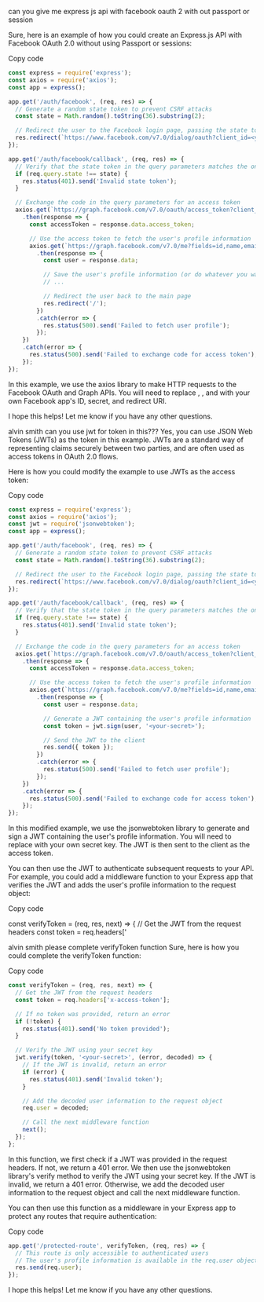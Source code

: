 can you give me express js api with facebook oauth 2 with out passport or session

Sure, here is an example of how you could create an Express.js API with Facebook OAuth 2.0 without using Passport or sessions:

Copy code
```js
const express = require('express');
const axios = require('axios');
const app = express();

app.get('/auth/facebook', (req, res) => {
  // Generate a random state token to prevent CSRF attacks
  const state = Math.random().toString(36).substring(2);

  // Redirect the user to the Facebook login page, passing the state token as a query parameter
  res.redirect(`https://www.facebook.com/v7.0/dialog/oauth?client_id=<your-app-id>&redirect_uri=<your-redirect-uri>&state=${state}`);
});

app.get('/auth/facebook/callback', (req, res) => {
  // Verify that the state token in the query parameters matches the one we generated earlier
  if (req.query.state !== state) {
    res.status(401).send('Invalid state token');
  }

  // Exchange the code in the query parameters for an access token
  axios.get(`https://graph.facebook.com/v7.0/oauth/access_token?client_id=<your-app-id>&redirect_uri=<your-redirect-uri>&client_secret=<your-app-secret>&code=${req.query.code}`)
    .then(response => {
      const accessToken = response.data.access_token;

      // Use the access token to fetch the user's profile information
      axios.get(`https://graph.facebook.com/v7.0/me?fields=id,name,email&access_token=${accessToken}`)
        .then(response => {
          const user = response.data;

          // Save the user's profile information (or do whatever you want with it)
          // ...

          // Redirect the user back to the main page
          res.redirect('/');
        })
        .catch(error => {
          res.status(500).send('Failed to fetch user profile');
        });
    })
    .catch(error => {
      res.status(500).send('Failed to exchange code for access token');
    });
});
```
In this example, we use the axios library to make HTTP requests to the Facebook OAuth and Graph APIs. You will need to replace <your-app-id>, <your-app-secret>, and <your-redirect-uri> with your own Facebook app's ID, secret, and redirect URI.

I hope this helps! Let me know if you have any other questions.




alvin smith
can you use jwt for token in this???
Yes, you can use JSON Web Tokens (JWTs) as the token in this example. JWTs are a standard way of representing claims securely between two parties, and are often used as access tokens in OAuth 2.0 flows.

Here is how you could modify the example to use JWTs as the access token:

Copy code
```js
const express = require('express');
const axios = require('axios');
const jwt = require('jsonwebtoken');
const app = express();

app.get('/auth/facebook', (req, res) => {
  // Generate a random state token to prevent CSRF attacks
  const state = Math.random().toString(36).substring(2);

  // Redirect the user to the Facebook login page, passing the state token as a query parameter
  res.redirect(`https://www.facebook.com/v7.0/dialog/oauth?client_id=<your-app-id>&redirect_uri=<your-redirect-uri>&state=${state}`);
});

app.get('/auth/facebook/callback', (req, res) => {
  // Verify that the state token in the query parameters matches the one we generated earlier
  if (req.query.state !== state) {
    res.status(401).send('Invalid state token');
  }

  // Exchange the code in the query parameters for an access token
  axios.get(`https://graph.facebook.com/v7.0/oauth/access_token?client_id=<your-app-id>&redirect_uri=<your-redirect-uri>&client_secret=<your-app-secret>&code=${req.query.code}`)
    .then(response => {
      const accessToken = response.data.access_token;

      // Use the access token to fetch the user's profile information
      axios.get(`https://graph.facebook.com/v7.0/me?fields=id,name,email&access_token=${accessToken}`)
        .then(response => {
          const user = response.data;

          // Generate a JWT containing the user's profile information
          const token = jwt.sign(user, '<your-secret>');

          // Send the JWT to the client
          res.send({ token });
        })
        .catch(error => {
          res.status(500).send('Failed to fetch user profile');
        });
    })
    .catch(error => {
      res.status(500).send('Failed to exchange code for access token');
    });
});
```
In this modified example, we use the jsonwebtoken library to generate and sign a JWT containing the user's profile information. You will need to replace <your-secret> with your own secret key. The JWT is then sent to the client as the access token.

You can then use the JWT to authenticate subsequent requests to your API. For example, you could add a middleware function to your Express app that verifies the JWT and adds the user's profile information to the request object:

Copy code

const verifyToken = (req, res, next) => {
  // Get the JWT from the request headers
  const token = req.headers['



alvin smith
please complete verifyToken function
Sure, here is how you could complete the verifyToken function:

Copy code
```js
const verifyToken = (req, res, next) => {
  // Get the JWT from the request headers
  const token = req.headers['x-access-token'];

  // If no token was provided, return an error
  if (!token) {
    res.status(401).send('No token provided');
  }

  // Verify the JWT using your secret key
  jwt.verify(token, '<your-secret>', (error, decoded) => {
    // If the JWT is invalid, return an error
    if (error) {
      res.status(401).send('Invalid token');
    }

    // Add the decoded user information to the request object
    req.user = decoded;

    // Call the next middleware function
    next();
  });
};
```
In this function, we first check if a JWT was provided in the request headers. If not, we return a 401 error. We then use the jsonwebtoken library's verify method to verify the JWT using your secret key. If the JWT is invalid, we return a 401 error. Otherwise, we add the decoded user information to the request object and call the next middleware function.

You can then use this function as a middleware in your Express app to protect any routes that require authentication:

Copy code
```js
app.get('/protected-route', verifyToken, (req, res) => {
  // This route is only accessible to authenticated users
  // The user's profile information is available in the req.user object
  res.send(req.user);
});
```
I hope this helps! Let me know if you have any other questions.